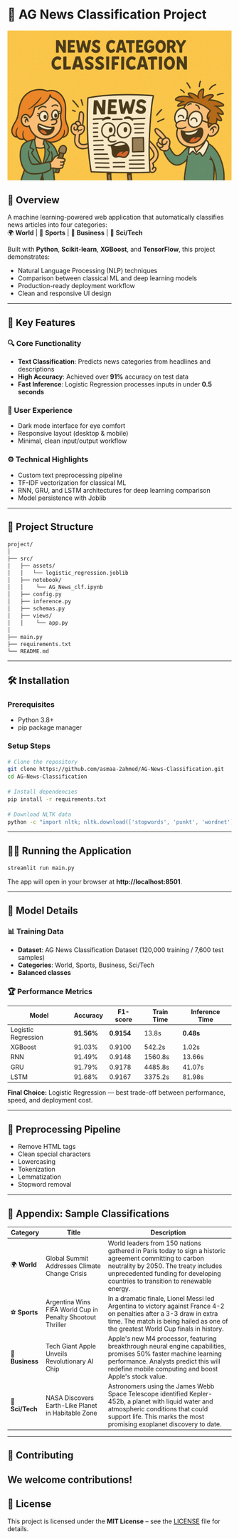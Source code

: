 # 📰 AG News Classification Project

![Banner Image](src/assets/image.png)

## 🌟 Overview
A machine learning-powered web application that automatically classifies news articles into four categories:  
🌍 **World** | 🏅 **Sports** | 💼 **Business** | 🔬 **Sci/Tech**

Built with **Python**, **Scikit-learn**, **XGBoost**, and **TensorFlow**, this project demonstrates:
- Natural Language Processing (NLP) techniques
- Comparison between classical ML and deep learning models
- Production-ready deployment workflow
- Clean and responsive UI design

---

## 🚀 Key Features

### 🔍 Core Functionality
- **Text Classification**: Predicts news categories from headlines and descriptions
- **High Accuracy**: Achieved over **91%** accuracy on test data
- **Fast Inference**: Logistic Regression processes inputs in under **0.5 seconds**

### 🎨 User Experience
- Dark mode interface for eye comfort
- Responsive layout (desktop & mobile)
- Minimal, clean input/output workflow

### ⚙️ Technical Highlights
- Custom text preprocessing pipeline
- TF-IDF vectorization for classical ML
- RNN, GRU, and LSTM architectures for deep learning comparison
- Model persistence with Joblib

---

## 📂 Project Structure
```
project/
│
├── src/
│   ├── assets/
│   │   └── logistic_regression.joblib
│   ├── notebook/
│   │    └── AG_News_clf.ipynb
│   ├── config.py
│   ├── inference.py
│   ├── schemas.py
│   ├── views/
│   │    └── app.py
│
├── main.py
├── requirements.txt
└── README.md
```

---

## 🛠️ Installation

### Prerequisites
- Python 3.8+
- pip package manager

### Setup Steps
```bash
# Clone the repository
git clone https://github.com/asmaa-2ahmed/AG-News-Classification.git
cd AG-News-Classification

# Install dependencies
pip install -r requirements.txt

# Download NLTK data
python -c "import nltk; nltk.download(['stopwords', 'punkt', 'wordnet'])"
```

---

## 🏃‍♂️ Running the Application
```bash
streamlit run main.py
```
The app will open in your browser at **http://localhost:8501**.

---

## 🧠 Model Details

### 📊 Training Data
- **Dataset**: AG News Classification Dataset (120,000 training / 7,600 test samples)
- **Categories**: World, Sports, Business, Sci/Tech
- **Balanced classes**

### 🏆 Performance Metrics
| Model               | Accuracy  | F1-score  | Train Time  | Inference Time |
|---------------------|-----------|-----------|-------------|----------------|
| Logistic Regression | **91.56%**| **0.9154**| 13.8s       | **0.48s**      |
| XGBoost             | 91.03%    | 0.9100    | 542.2s      | 1.02s          |
| RNN                 | 91.49%    | 0.9148    | 1560.8s     | 13.66s         |
| GRU                 | 91.79%    | 0.9178    | 4485.8s     | 41.07s         |
| LSTM                | 91.68%    | 0.9167    | 3375.2s     | 81.98s         |

**Final Choice:** Logistic Regression — best trade-off between performance, speed, and deployment cost.

---

## 🧹 Preprocessing Pipeline
- Remove HTML tags
- Clean special characters
- Lowercasing
- Tokenization
- Lemmatization
- Stopword removal

---

## 📎 Appendix: Sample Classifications
| Category   |  Title                                                       |  Description |
|------------|---------------------------------------------------------------------|---------------------|
| 🌍 **World** | Global Summit Addresses Climate Change Crisis | World leaders from 150 nations gathered in Paris today to sign a historic agreement committing to carbon neutrality by 2050. The treaty includes unprecedented funding for developing countries to transition to renewable energy. |
| ⚽ **Sports** | Argentina Wins FIFA World Cup in Penalty Shootout Thriller | In a dramatic finale, Lionel Messi led Argentina to victory against France 4-2 on penalties after a 3-3 draw in extra time. The match is being hailed as one of the greatest World Cup finals in history. |
| 💼 **Business** | Tech Giant Apple Unveils Revolutionary AI Chip | Apple's new M4 processor, featuring breakthrough neural engine capabilities, promises 50% faster machine learning performance. Analysts predict this will redefine mobile computing and boost Apple's stock value. |
| 🔬 **Sci/Tech** | NASA Discovers Earth-Like Planet in Habitable Zone | Astronomers using the James Webb Space Telescope identified Kepler-452b, a planet with liquid water and atmospheric conditions that could support life. This marks the most promising exoplanet discovery to date. |

---

## 🤝 Contributing

We welcome contributions!
---

## 📜 License

This project is licensed under the **MIT License** – see the [LICENSE](LICENSE) file for details.
